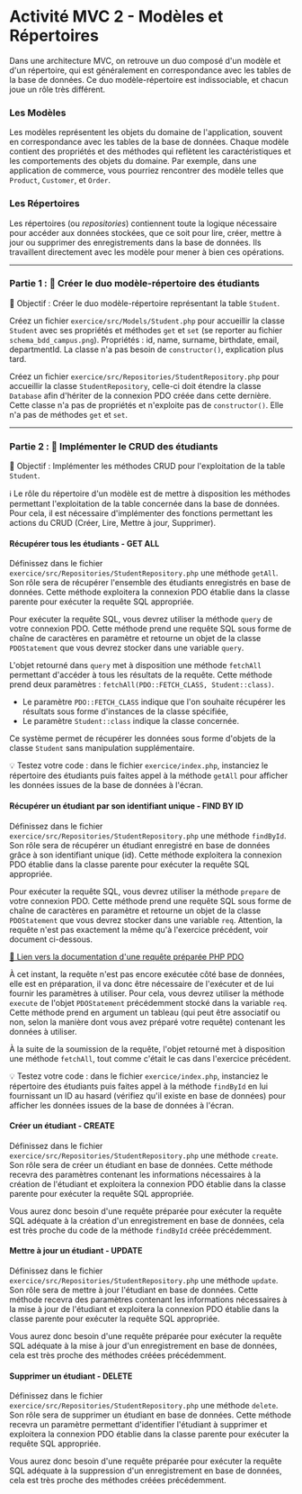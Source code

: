 # Activité MVC 2 - Modèles et Répertoires

Dans une architecture MVC, on retrouve un duo composé d'un modèle et d'un répertoire, qui est généralement en correspondance avec les tables de la base de données. Ce duo modèle-répertoire est indissociable, et chacun joue un rôle très différent.

### Les Modèles

Les modèles représentent les objets du domaine de l'application, souvent en correspondance avec les tables de la base de données. Chaque modèle contient des propriétés et des méthodes qui reflètent les caractéristiques et les comportements des objets du domaine. Par exemple, dans une application de commerce, vous pourriez rencontrer des modèle telles que `Product`, `Customer`, et `Order`.

### Les Répertoires

Les répertoires (ou _repositories_) contiennent toute la logique nécessaire pour accéder aux données stockées, que ce soit pour lire, créer, mettre à jour ou supprimer des enregistrements dans la base de données. Ils travaillent directement avec les modèle pour mener à bien ces opérations.

---

### Partie 1 : 🚀 Créer le duo modèle-répertoire des étudiants

🎯 Objectif : Créer le duo modèle-répertoire représentant la table `Student`.

Créez un fichier `exercice/src/Models/Student.php` pour accueillir la classe `Student` avec ses propriétés et méthodes `get` et `set` (se reporter au fichier `schema_bdd_campus.png`). Propriétés : id, name, surname, birthdate, email, departmentId. La classe n'a pas besoin de `constructor()`, explication plus tard.

Créez un fichier `exercice/src/Repositories/StudentRepository.php` pour accueillir la classe `StudentRepository`, celle-ci doit étendre la classe `Database` afin d'hériter de la connexion PDO créée dans cette dernière. Cette classe n'a pas de propriétés et n'exploite pas de `constructor()`. Elle n'a pas de méthodes `get` et `set`.

---

### Partie 2 : 🚀 Implémenter le CRUD des étudiants

🎯 Objectif : Implémenter les méthodes CRUD pour l'exploitation de la table `Student`.

ℹ️ Le rôle du répertoire d'un modèle est de mettre à disposition les méthodes permettant l'exploitation de la table concernée dans la base de données. Pour cela, il est nécessaire d'implémenter des fonctions permettant les actions du CRUD (Créer, Lire, Mettre à jour, Supprimer).

#### Récupérer tous les étudiants - GET ALL

Définissez dans le fichier `exercice/src/Repositories/StudentRepository.php` une méthode `getAll`. Son rôle sera de récupérer l'ensemble des étudiants enregistrés en base de données. Cette méthode exploitera la connexion PDO établie dans la classe parente pour exécuter la requête SQL appropriée.

Pour exécuter la requête SQL, vous devrez utiliser la méthode `query` de votre connexion PDO. Cette méthode prend une requête SQL sous forme de chaîne de caractères en paramètre et retourne un objet de la classe `PDOStatement` que vous devrez stocker dans une variable `query`.

L'objet retourné dans `query` met à disposition une méthode `fetchAll` permettant d'accéder à tous les résultats de la requête. Cette méthode prend deux paramètres : `fetchAll(PDO::FETCH_CLASS, Student::class)`.

- Le paramètre `PDO::FETCH_CLASS` indique que l'on souhaite récupérer les résultats sous forme d'instances de la classe spécifiée,
- Le paramètre `Student::class` indique la classe concernée.

Ce système permet de récupérer les données sous forme d'objets de la classe `Student` sans manipulation supplémentaire.

💡 Testez votre code : dans le fichier `exercice/index.php`, instanciez le répertoire des étudiants puis faites appel à la méthode `getAll` pour afficher les données issues de la base de données à l'écran.

#### Récupérer un étudiant par son identifiant unique - FIND BY ID

Définissez dans le fichier `exercice/src/Repositories/StudentRepository.php` une méthode `findById`. Son rôle sera de récupérer un étudiant enregistré en base de données grâce à son identifiant unique (id). Cette méthode exploitera la connexion PDO établie dans la classe parente pour exécuter la requête SQL appropriée.

Pour exécuter la requête SQL, vous devrez utiliser la méthode `prepare` de votre connexion PDO. Cette méthode prend une requête SQL sous forme de chaîne de caractères en paramètre et retourne un objet de la classe `PDOStatement` que vous devrez stocker dans une variable `req`. Attention, la requête n'est pas exactement la même qu'à l'exercice précédent, voir document ci-dessous.

[🔗 Lien vers la documentation d'une requête préparée PHP PDO](https://www.php.net/manual/fr/pdo.prepared-statements.php)

À cet instant, la requête n'est pas encore exécutée côté base de données, elle est en préparation, il va donc être nécessaire de l'exécuter et de lui fournir les paramètres à utiliser. Pour cela, vous devrez utiliser la méthode `execute` de l'objet `PDOStatement` précédemment stocké dans la variable `req`. Cette méthode prend en argument un tableau (qui peut être associatif ou non, selon la manière dont vous avez préparé votre requête) contenant les données à utiliser.

À la suite de la soumission de la requête, l'objet retourné met à disposition une méthode `fetchAll`, tout comme c'était le cas dans l'exercice précédent.

💡 Testez votre code : dans le fichier `exercice/index.php`, instanciez le répertoire des étudiants puis faites appel à la méthode `findById` en lui fournissant un ID au hasard (vérifiez qu'il existe en base de données) pour afficher les données issues de la base de données à l'écran.

#### Créer un étudiant - CREATE

Définissez dans le fichier `exercice/src/Repositories/StudentRepository.php` une méthode `create`. Son rôle sera de créer un étudiant en base de données. Cette méthode recevra des paramètres contenant les informations nécessaires à la création de l'étudiant et exploitera la connexion PDO établie dans la classe parente pour exécuter la requête SQL appropriée.

Vous aurez donc besoin d'une requête préparée pour exécuter la requête SQL adéquate à la création d'un enregistrement en base de données, cela est très proche du code de la méthode `findById` créée précédemment.

#### Mettre à jour un étudiant - UPDATE

Définissez dans le fichier `exercice/src/Repositories/StudentRepository.php` une méthode `update`. Son rôle sera de mettre à jour l'étudiant en base de données. Cette méthode recevra des paramètres contenant les informations nécessaires à la mise à jour de l'étudiant et exploitera la connexion PDO établie dans la classe parente pour exécuter la requête SQL appropriée.

Vous aurez donc besoin d'une requête préparée pour exécuter la requête SQL adéquate à la mise à jour d'un enregistrement en base de données, cela est très proche des méthodes créées précédemment.

#### Supprimer un étudiant - DELETE

Définissez dans le fichier `exercice/src/Repositories/StudentRepository.php` une méthode `delete`. Son rôle sera de supprimer un étudiant en base de données. Cette méthode recevra un paramètre permettant d'identifier l'étudiant à supprimer et exploitera la connexion PDO établie dans la classe parente pour exécuter la requête SQL appropriée.

Vous aurez donc besoin d'une requête préparée pour exécuter la requête SQL adéquate à la suppression d'un enregistrement en base de données, cela est très proche des méthodes créées précédemment.


